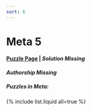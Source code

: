 ```yaml
---
sort: 6
---
```


# Meta 5

#### [Puzzle Page](5-p.pdf) | *Solution Missing*
#### *Authorship Missing*

##### Puzzles in Meta:
{% include list.liquid all=true %}